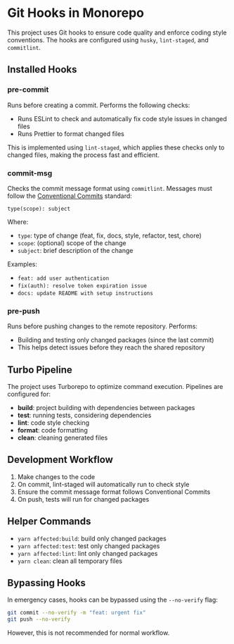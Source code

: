 # Git Hooks in Monorepo

This project uses Git hooks to ensure code quality and enforce coding style conventions. The hooks are configured using `husky`, `lint-staged`, and `commitlint`.

## Installed Hooks

### pre-commit

Runs before creating a commit. Performs the following checks:

- Runs ESLint to check and automatically fix code style issues in changed files
- Runs Prettier to format changed files

This is implemented using `lint-staged`, which applies these checks only to changed files, making the process fast and efficient.

### commit-msg

Checks the commit message format using `commitlint`. Messages must follow the [Conventional Commits](https://www.conventionalcommits.org/) standard:

```
type(scope): subject
```

Where:

- `type`: type of change (feat, fix, docs, style, refactor, test, chore)
- `scope`: (optional) scope of the change
- `subject`: brief description of the change

Examples:

- `feat: add user authentication`
- `fix(auth): resolve token expiration issue`
- `docs: update README with setup instructions`

### pre-push

Runs before pushing changes to the remote repository. Performs:

- Building and testing only changed packages (since the last commit)
- This helps detect issues before they reach the shared repository

## Turbo Pipeline

The project uses Turborepo to optimize command execution. Pipelines are configured for:

- **build**: project building with dependencies between packages
- **test**: running tests, considering dependencies
- **lint**: code style checking
- **format**: code formatting
- **clean**: cleaning generated files

## Development Workflow

1. Make changes to the code
2. On commit, lint-staged will automatically run to check style
3. Ensure the commit message format follows Conventional Commits
4. On push, tests will run for changed packages

## Helper Commands

- `yarn affected:build`: build only changed packages
- `yarn affected:test`: test only changed packages
- `yarn affected:lint`: lint only changed packages
- `yarn clean`: clean all temporary files

## Bypassing Hooks

In emergency cases, hooks can be bypassed using the `--no-verify` flag:

```bash
git commit --no-verify -m "feat: urgent fix"
git push --no-verify
```

However, this is not recommended for normal workflow.
